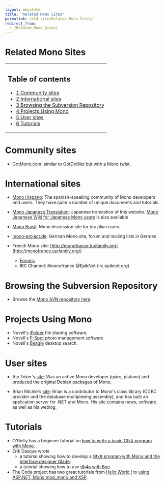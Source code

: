 ```yaml
---
layout: obsolete
title: "Related Mono Sites"
permalink: /old_site/Related_Mono_Sites/
redirect_from:
  - /Related_Mono_Sites/
---
```


Related Mono Sites
==================

<table>
<col width="100%" />
<tbody>
<tr class="odd">
<td align="left"><h2>Table of contents</h2>
<ul>
<li><a href="#Community_sites">1 Community sites</a></li>
<li><a href="#International_sites">2 International sites</a></li>
<li><a href="#Browsing_the_Subversion_Repository">3 Browsing the Subversion Repository</a></li>
<li><a href="#Projects_Using_Mono">4 Projects Using Mono</a></li>
<li><a href="#User_sites">5 User sites</a></li>
<li><a href="#Tutorials">6 Tutorials</a></li>
</ul></td>
</tr>
</tbody>
</table>

Community sites
===============

-   [GotMono.com](http://www.gotmono.com/): similar to GotDotNet but with a Mono twist.

International sites
===================

-   [Mono Hispano](http://www.mono-hispano.org): The spanish-speaking community of Mono developers and users. They have quite a number of unique documents and tutorials.

-   [Mono Japanese Translation](http://monkey.workarea.jp/trans/mono/): Japanese translation of this website. [Mono Japanese Wiki for Japanese Mono users](http://monkey.workarea.jp/mono-jp-wiki/) is also available.

-   [Mono Brasil](http://monobrasil.softwarelivre.org): Mono discussion site for brazilian users.

-   [mono-project.de](http://www.mono-project.de/): German Mono site, forum and mailing lists in German.

-   French Mono site: [http://monofrance.tuxfamily.org](http://monofrance.tuxfamily.org/)
    -   [Forums](http://monofrance.tuxfamily.org/modules/newbb/)
    -   IRC Channel: \#monofrance @EpikNet (irc.epiknet.org)

Browsing the Subversion Repository
==================================

-   Browse the [Mono SVN repository here](http://anonsvn.mono-project.com/)

Projects Using Mono
===================

-   Novell's [iFolder](http://www.ifolder.com) file sharing software.
-   Novell's [F-Spot](http://www.gnome.org/projects/f-spot) photo management software.
-   Novell's [Beagle](http://www.gnome.org/projects/beagle) desktop search.

User sites
==========

-   Alp Toker's [site](http://www.atoker.com/mono/): Was an active Mono developer (gsirc, platano) and produced the original Debian packages of Mono.

-   Brian Ritchie's [site](http://www.dotnetpowered.com/default.aspx): Brian is a contributor to Mono's class library (ODBC provider and the database multiplexing assembly), and has built an application server for .NET and Mono. His site contains news, software, as well as his weblog.

Tutorials
=========

-   O'Reilly has a beginner tutorial on [how to write a basic Gtk\# program with Mono](http://www.onlamp.com/pub/a/onlamp/excerpt/MonoTDN_chap1/index.html).
-   Erik Dasque wrote
    -   a tutorial showing how to develop a [Gtk\# program with Mono and the interface designer Glade](http://www.frenchguys.com/wordpress/?page_id=51).
    -   a tutorial showing how to use [db4o with Boo]({{site.github.url}}/old_site/DB4BOO "DB4BOO")
-   The Code project has two great tutorials from [Hello World !](http://www.codeproject.com/cpnet/introtomono1.asp) to [using ASP.NET, Mono mod\_mono and XSP](http://www.codeproject.com/cpnet/introtomono2.asp).


